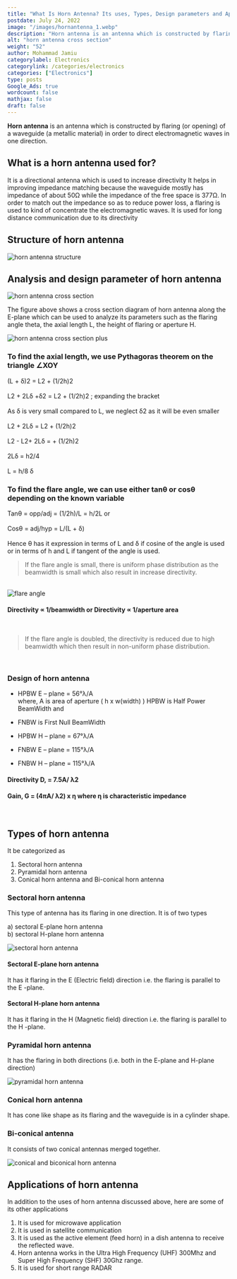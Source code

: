 ```yaml
---
title: "What Is Horn Antenna? Its uses, Types, Design parameters and Applications."
postdate: July 24, 2022
image: "/images/hornantenna_1.webp"
description: "Horn antenna is an antenna which is constructed by flaring (or opening) of a waveguide (a metallic material) in order to direct electromagnetic waves in one direction. it is used to increase directivity and for long distance communication"
alt: "horn antenna cross section"
weight: "52"
author: Mohammad Jamiu
categorylabel: Electronics
categorylink: /categories/electronics
categories: ["Electronics"]
type: posts
Google_Ads: true
wordcount: false
mathjax: false
draft: false
---
```


**Horn antenna** is an antenna which is constructed by flaring (or opening) of a waveguide (a metallic material) in order to direct electromagnetic waves in one direction.

## What is a horn antenna used for?

It is a directional antenna which is used to increase directivity
It helps in improving impedance matching because the waveguide mostly has impedance of about 50Ω while the impedance of the free space is 377Ω. In order to match out the impedance so as to reduce power loss, a flaring is used to kind of concentrate the electromagnetic waves.
It is used for long distance communication due to its directivity

## Structure of horn antenna

<img loading="lazy" src="/images/hornantenna_5.webp" alt="horn antenna structure">

## Analysis and design parameter of horn antenna

<img loading="lazy" src="/images/hornantenna_1.webp" alt="horn antenna cross section">

The figure above shows a cross section diagram of horn antenna along the E-plane which can be used to analyze its parameters such as the flaring angle theta, the axial length L, the height of flaring or aperture H.

<img loading="lazy" src="/images/hornantenna.webp" alt="horn antenna cross section plus">

### To find the axial length, we use Pythagoras theorem on the triangle ∠XOY

(L + δ)2 = L2 + (1/2h)2 </br> </br>
L2 + 2Lδ +δ2 = L2 + (1/2h)2 ; expanding the bracket </br> </br>
As δ is very small compared to L, we neglect δ2 as it will be even smaller </br> </br>
L2 + 2Lδ = L2 + (1/2h)2 </br> </br>
L2 - L2+ 2Lδ = + (1/2h)2 </br> </br>
2Lδ = h2/4 </br> </br>
L = h/8 δ

### To find the flare angle, we can use either tanθ or cosθ depending on the known variable

Tanθ = opp/adj = (1/2h)/L = h/2L or </br> </br>
Cosθ = adj/hyp = L/(L + δ) </br> </br>
Hence θ has it expression in terms of L and δ if cosine of the angle is used or in terms of h and L if tangent of the angle is used.

<blockquote class="blockquote">

<p class="quote-text">
If the flare angle is small, there is uniform phase distribution as the beamwidth is small which also result in increase directivity.
</p>
</blockquote>
<br>

<img loading="lazy" src="/images/hornantenna7.webp" alt="flare angle ">

#### Directivity ∝ 1/beamwidth or Directivity ∝ 1/aperture area

</br>
<blockquote class="blockquote">

<p class="quote-text">
If the flare angle is doubled, the directivity is reduced due to high beamwidth which then result in non-uniform phase distribution.
</p>
</blockquote>
<br>

### Design of horn antenna

- HPBW E – plane = 56°λ/A  
   where, A is area of aperture ( h x w(width) )
  HPBW is Half Power BeamWidth and

- FNBW is First Null BeamWidth
- HPBW H – plane = 67°λ/A
- FNBW E – plane = 115°λ/A
- FNBW H – plane = 115°λ/A

#### Directivity D, = 7.5A/ λ2

#### Gain, G = (4πA/ λ2) x η where η is characteristic impedance

</br>

## Types of horn antenna

It be categorized as

1. Sectoral horn antenna
2. Pyramidal horn antenna
3. Conical horn antenna and Bi-conical horn antenna

### Sectoral horn antenna

This type of antenna has its flaring in one direction. It is of two types

a) sectoral E-plane horn antenna <br>
b) sectoral H-plane horn antenna

<img loading="lazy" src="/images/hornantenna_4.webp" alt="sectoral horn antenna ">

#### Sectoral E-plane horn antenna

It has it flaring in the E (Electric field) direction i.e. the flaring is parallel to the E -plane.

#### Sectoral H-plane horn antenna

It has it flaring in the H (Magnetic field) direction i.e. the flaring is parallel to the H -plane.

### Pyramidal horn antenna

It has the flaring in both directions (i.e. both in the E-plane and H-plane direction)

<img loading="lazy" src="/images/hornantenna_3.webp" alt="pyramidal horn antenna ">

### Conical horn antenna

It has cone like shape as its flaring and the waveguide is in a cylinder shape.

### Bi-conical antenna

It consists of two conical antennas merged together.

<img loading="lazy" src="/images/hornantenna_2.webp" alt="conical and biconical horn antenna ">

## Applications of horn antenna

In addition to the uses of horn antenna discussed above, here are some of its other applications

1. It is used for microwave application
1. It is used in satellite communication
1. It is used as the active element (feed horn) in a dish antenna to receive the reflected wave.
1. Horn antenna works in the Ultra High Frequency (UHF) 300Mhz and Super High Frequency (SHF) 30Ghz range.
1. It is used for short range RADAR
